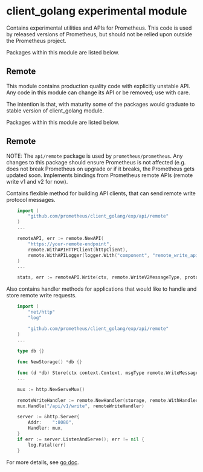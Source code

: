# client_golang experimental module

Contains experimental utilities and APIs for Prometheus.
This code is used by released versions of Prometheus, but should not be relied upon outside the Prometheus project.

Packages within this module are listed below.

## Remote

This module contains production quality code with explicitly unstable API. Any code in this module can change its API or be removed; use with care.

The intention is that, with maturity some of the packages would graduate to stable version of client_golang module.

Packages within this module are listed below.

## Remote

NOTE: The `api/remote` package is used by `prometheus/prometheus`. Any changes to this package should ensure Prometheus is not affected (e.g. does not break Prometheus on upgrade or if it breaks, the Prometheus gets updated soon.
Implements bindings from Prometheus remote APIs (remote write v1 and v2 for now).

Contains flexible method for building API clients, that can send remote write protocol messages.

```go
    import (
        "github.com/prometheus/client_golang/exp/api/remote"
    )
    ...

	remoteAPI, err := remote.NewAPI(
		"https://your-remote-endpoint",
		remote.WithAPIHTTPClient(httpClient),
		remote.WithAPILogger(logger.With("component", "remote_write_api")),
	)
    ...

    stats, err := remoteAPI.Write(ctx, remote.WriteV2MessageType, protoWriteReq)
```

Also contains handler methods for applications that would like to handle and store remote write requests.

```go
    import (
        "net/http"
        "log"

        "github.com/prometheus/client_golang/exp/api/remote"
    )
    ...
    
    type db {}

    func NewStorage() *db {}

    func (d *db) Store(ctx context.Context, msgType remote.WriteMessageType, req *http.Request) (*remote.WriteResponse, error) {}
    ...

	mux := http.NewServeMux()

	remoteWriteHandler := remote.NewHandler(storage, remote.WithHandlerLogger(logger.With("component", "remote_write_handler")))
	mux.Handle("/api/v1/write", remoteWriteHandler)

	server := &http.Server{
		Addr:    ":8080",
		Handler: mux,
	}
	if err := server.ListenAndServe(); err != nil {
		log.Fatal(err)
	}
```

For more details, see [go doc](https://pkg.go.dev/github.com/prometheus/client_golang/exp/api/remote).